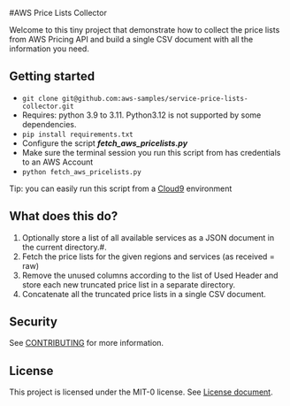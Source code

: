 #AWS Price Lists Collector

Welcome to this tiny project that demonstrate how to collect the price lists from AWS Pricing API and
build a single CSV document with all the information you need.


## Getting started

* `git clone git@github.com:aws-samples/service-price-lists-collector.git`
* Requires: python 3.9 to 3.11. Python3.12 is not supported by some dependencies.
* `pip install requirements.txt`
* Configure the script ***fetch_aws_pricelists.py***
* Make sure the terminal session you run this script from has credentials to an AWS Account
* `python fetch_aws_pricelists.py`

Tip: you can easily run this script from a [Cloud9](https://aws.amazon.com/pm/cloud9) environment

## What does this do?
1. Optionally store a list of all available services as a JSON document in the current directory.#. 
1. Fetch the price lists for the given regions and services (as received = raw)
1. Remove the unused columns according to the list of Used Header and store each new truncated price list in a separate directory.
1. Concatenate all the truncated price lists in a single CSV document.

## Security
See [CONTRIBUTING](CONTRIBUTING.md#security-issue-notifications) for more information.

## License
This project is licensed under the MIT-0 license. See [License document](LICENSE).
